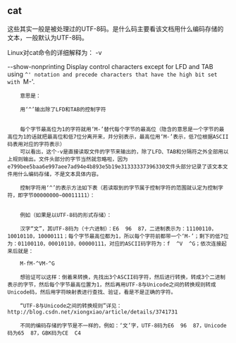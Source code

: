 ## cat

这些其实一般是被处理过的UTF-8码。是什么码主要看该文档用什么编码存储的文本，一般默认为UTF-8码。

Linux对cat命令的详细解释为：
-v

--show-nonprinting
Display control characters except for LFD and TAB using `^'
        notation and precede characters that have the high bit set with `M-'.
        
        意思是：
        
        用‘^’输出除了LFD和TAB的控制字符
        
        
        每个字节最高位为1的字符就用‘M-’替代每个字节的最高位（隐含的意思是一个字节的最高位为1的话就把最高位和低7位分离开来，并分别表示，最高位用‘M-’表示，低7位根据ASCII码表用对应的字符表示）
        可以看出，这个-v是直接读取文件的字节来输出的，除了LFD、TAB和分隔符之外全部用以上规则输出。文件头部分的字节当然就忽略啦，因为e799bee5baa6e997aee7ad94e4b893e5b19e31333337396330文件头部分记录了该文本文件用什么编码存储，不是文本具体内容。
        
        控制字符用‘^’的表示方法如下表（若读取到的字节属于控制字符的范围就认定为控制字符，即字节00000000~00011111）：
        
        
        例如（如果是以UTF-8码的形式存储）：
        
        汉字“文”，其UTF-8码为（十六进制）：E6  96  87，二进制表示为：11100110，10010110，10000111；每个字节最高位都为1，所以每个字符前都带一个‘M-’；剩下的低7位为：01100110，00010110，00000111，对应的ASCII码字符为：f  ^V  ^G；依次连接起来后就是：
        
        M-fM-^VM-^G
        
        想验证可以这样：倒着来转换，先找出3个ASCII码字符，然后进行转换，转成3个二进制表示的字节，然后每个字节最高位置为1，然后再用UTF-8与Unicode之间的转换规则转成Unicode码，然后用字符映射表进行查找、验证，看是不是正确的字符。
        
        “UTF-8与Unicode之间的转换规则”详见：http://blog.csdn.net/xiongxiao/article/details/3741731
        
        不同的编码存储的字节是不一样的，例如：‘文’字，UTF-8码为E6  96  87，Unicode码为65  87，GBK码为CE  C4
